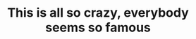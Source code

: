 ---
ee_id: '4270'
site: '1'
type: '2'
long_id: 2015-056 This is all so crazy, everybody seems so famous (catalog)
url: 2015-056-this-is-all-so-crazy-everybody-seems-so-famous-catalog
year: '2015'
medium: Exhibition Catalog
commission:
add_credit:
dims:
pitch:
ps:
live_url:
related:
title: 'This is all so crazy, everybody seems so famous '
youtube:
imgs: gamec-catalogue-2015-056-digital-database-ih.jpg
subheading: "(Catalog)"
year2: '2015'
download:
add_credits:
related_code:
! '':
layout: things-i-made
---